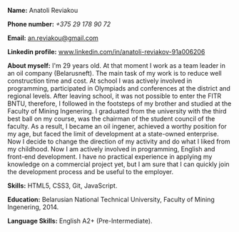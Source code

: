 **Name:** Anatoli Reviakou

**Phone number:** _+375 29 178 90 72_

**Email:** an.reviakou@gmail.com

**Linkedin profile:** www.linkedin.com/in/anatoli-reviakov-91a006206

**About myself:** 
I'm 29 years old. At that moment I work as a team leader in an oil company (Belarusneft). The main task of my work is to reduce well construction time and cost. 
At school I was actively involved in programming, participated in Olympiads and conferences at the district and regional levels. After leaving school, it was not possible to enter the FITR BNTU, therefore, I followed in the footsteps of my brother and studied at the Faculty of Mining Ingenering. I graduated from the university with the third best ball on my course, was the chairman of the student council of the faculty. 
As a result, I became an oil ingener, achieved a worthy position for my age, but faced the limit of development at a state-owned enterprise. 
Now I decide to change the direction of my activity and do what I liked from my childhood.
Now I am actively involved in programming, English and front-end development.
I have no practical experience in applying my knowledge on a commercial project yet, but I am sure that I can quickly join the development process and be useful to the employer.

**Skills:** HTML5, CSS3, Git, JavaScript.

**Education:** Belarusian National Technical University, Faculty of Mining Ingenering, 2014.

**Language Skills:** English A2+ (Pre-Intermediate).
